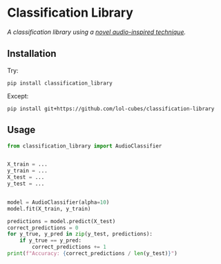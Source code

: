 # Classification Library

*A classification library using a [novel audio-inspired technique](https://youtu.be/dQw4w9WgXcQ).*

## Installation

Try:

```
pip install classification_library
```

Except:

```
pip install git+https://github.com/lol-cubes/classification-library
```

## Usage

```python
from classification_library import AudioClassifier


X_train = ...
y_train = ...
X_test = ...
y_test = ...


model = AudioClassifier(alpha=10)
model.fit(X_train, y_train)

predictions = model.predict(X_test)
correct_predictions = 0
for y_true, y_pred in zip(y_test, predictions):
    if y_true == y_pred:
        correct_predictions += 1
print(f"Accuracy: {correct_predictions / len(y_test)}")
```